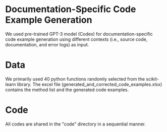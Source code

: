 # Documentation-Specific Code Example Generation
We used pre-trained GPT-3 model (Codex) for documentation-specific code example generation using different contexts (i.e., source code, documentation, and error logs) as input. 

# Data
We primarily used 40 python functions randomly selected from the scikit-learn library. The excel file (generated_and_corrected_code_examples.xlsx) contains the method list and the generated code examples.

# Code
All codes are shared in the "code" directory in a sequential manner.
